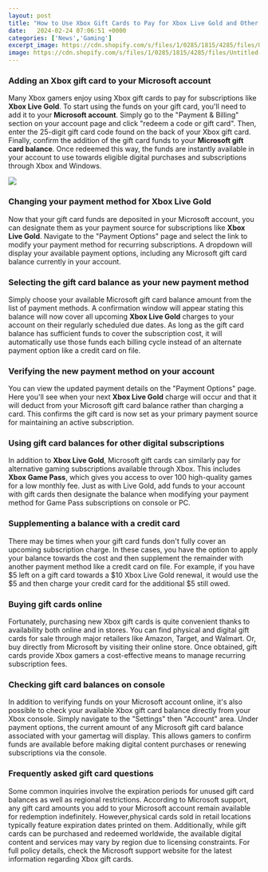 ```yaml
---
layout: post
title: "How to Use Xbox Gift Cards to Pay for Xbox Live Gold and Other Subscriptions"
date:   2024-02-24 07:06:51 +0000
categories: ['News','Gaming']
excerpt_image: https://cdn.shopify.com/s/files/1/0285/1815/4285/files/Untitled-design-2022-07-15T134803_150.jpg
image: https://cdn.shopify.com/s/files/1/0285/1815/4285/files/Untitled-design-2022-07-15T134803_150.jpg
---
```


### Adding an Xbox gift card to your Microsoft account
Many Xbox gamers enjoy using Xbox gift cards to pay for subscriptions like **Xbox Live Gold**. To start using the funds on your gift card, you'll need to add it to your **Microsoft account**. Simply go to the "Payment & Billing" section on your account page and click "redeem a code or gift card". Then, enter the 25-digit gift card code found on the back of your Xbox gift card. Finally, confirm the addition of the gift card funds to your **Microsoft gift card balance**. Once redeemed this way, the funds are instantly available in your account to use towards eligible digital purchases and subscriptions through Xbox and Windows.  

![](https://cdn.shopify.com/s/files/1/0285/1815/4285/files/Untitled-design-2022-07-15T134803_150.jpg)
### Changing your payment method for Xbox Live Gold
Now that your gift card funds are deposited in your Microsoft account, you can designate them as your payment source for subscriptions like **Xbox Live Gold**. Navigate to the "Payment Options" page and select the link to modify your payment method for recurring subscriptions. A dropdown will display your available payment options, including any Microsoft gift card balance currently in your account.
### Selecting the gift card balance as your new payment method    
Simply choose your available Microsoft gift card balance amount from the list of payment methods. A confirmation window will appear stating this balance will now cover all upcoming **Xbox Live Gold** charges to your account on their regularly scheduled due dates. As long as the gift card balance has sufficient funds to cover the subscription cost, it will automatically use those funds each billing cycle instead of an alternate payment option like a credit card on file.
### Verifying the new payment method on your account
You can view the updated payment details on the "Payment Options" page. Here you'll see when your next **Xbox Live Gold** charge will occur and that it will deduct from your Microsoft gift card balance rather than charging a card. This confirms the gift card is now set as your primary payment source for maintaining an active subscription.
### Using gift card balances for other digital subscriptions
In addition to **Xbox Live Gold**, Microsoft gift cards can similarly pay for alternative gaming subscriptions available through Xbox. This includes **Xbox Game Pass**, which gives you access to over 100 high-quality games for a low monthly fee. Just as with Live Gold, add funds to your account with gift cards then designate the balance when modifying your payment method for Game Pass subscriptions on console or PC.
### Supplementing a balance with a credit card  
There may be times when your gift card funds don't fully cover an upcoming subscription charge. In these cases, you have the option to apply your balance towards the cost and then supplement the remainder with another payment method like a credit card on file. For example, if you have $5 left on a gift card towards a $10 Xbox Live Gold renewal, it would use the $5 and then charge your credit card for the additional $5 still owed.
### Buying gift cards online
Fortunately, purchasing new Xbox gift cards is quite convenient thanks to availability both online and in stores. You can find physical and digital gift cards for sale through major retailers like Amazon, Target, and Walmart. Or, buy directly from Microsoft by visiting their online store. Once obtained, gift cards provide Xbox gamers a cost-effective means to manage recurring subscription fees.
### Checking gift card balances on console  
In addition to verifying funds on your Microsoft account online, it's also possible to check your available Xbox gift card balance directly from your Xbox console. Simply navigate to the "Settings" then "Account" area. Under payment options, the current amount of any Microsoft gift card balance associated with your gamertag will display. This allows gamers to confirm funds are available before making digital content purchases or renewing subscriptions via the console.
### Frequently asked gift card questions  
Some common inquiries involve the expiration periods for unused gift card balances as well as regional restrictions. According to Microsoft support, any gift card amounts you add to your Microsoft account remain available for redemption indefinitely. However,physical cards sold in retail locations typically feature expiration dates printed on them. Additionally, while gift cards can be purchased and redeemed worldwide, the available digital content and services may vary by region due to licensing constraints. For full policy details, check the Microsoft support website for the latest information regarding Xbox gift cards.